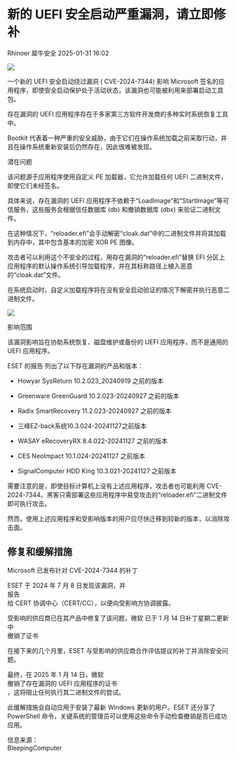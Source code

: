 #  新的 UEFI 安全启动严重漏洞，请立即修补   
Rhinoer  犀牛安全   2025-01-31 16:02  
  
![](https://mmbiz.qpic.cn/mmbiz_png/qvpgicaewUBmHhbBXfQiamrop040eReAczQkUSxKwl2WbCfuCJB2fQpJhhx4nQhIjk6LDXCXC4ToAcFNNz7leHIQ/640?wx_fmt=png&from=appmsg "")  
  
一个新的 UEFI 安全启动绕过漏洞 ( CVE-2024-7344) 影响 Microsoft 签名的应用程序，即使安全启动保护处于活动状态，该漏洞也可能被利用来部署启动工具包。  
  
存在漏洞的 UEFI 应用程序存在于多家第三方软件开发商的多种实时系统恢复工具中。  
  
Bootkit 代表着一种严重的安全威胁，由于它们在操作系统加载之前采取行动，并且在操作系统重新安装后仍然存在，因此很难被发现。  
  
潜在问题  
  
该问题源于应用程序使用自定义 PE 加载器，它允许加载任何 UEFI 二进制文件，即使它们未经签名。  
  
具体来说，存在漏洞的 UEFI 应用程序不依赖于“LoadImage”和“StartImage”等可信服务，这些服务会根据信任数据库 (db) 和撤销数据库 (dbx) 来验证二进制文件。  
  
在这种情况下，“reloader.efi”会手动解密“cloak.dat”中的二进制文件并将其加载到内存中，其中包含基本的加密 XOR PE 图像。  
  
攻击者可以利用这个不安全的过程，用存在漏洞的“reloader.efi”替换 EFI 分区上应用程序的默认操作系统引导加载程序，并在其标称路径上植入恶意的“cloak.dat”文件。  
  
在系统启动时，自定义加载程序将在没有安全启动验证的情况下解密并执行恶意二进制文件。  
  
![](https://mmbiz.qpic.cn/mmbiz_png/qvpgicaewUBmHhbBXfQiamrop040eReAczHRlAJ4RgJkNxk2U5yZJZ7lapWHTeSvygyrEjnADpP0Ptdul8F9ajMg/640?wx_fmt=png&from=appmsg "")  
  
影响范围  
  
该漏洞影响旨在协助系统恢复、磁盘维护或备份的 UEFI 应用程序，而不是通用的 UEFI 应用程序。  
  
ESET 的报告 列出了以下存在漏洞的产品和版本：   
- Howyar SysReturn 10.2.023_20240919 之前的版本  
  
- Greenware GreenGuard 10.2.023-20240927 之前的版本  
  
- Radix SmartRecovery 11.2.023-20240927 之前的版本  
  
- 三峰EZ-back系统10.3.024-20241127之前版本  
  
- WASAY eRecoveryRX 8.4.022-20241127 之前的版本  
  
- CES NeoImpact 10.1.024-20241127 之前版本  
  
- SignalComputer HDD King 10.3.021-20241127 之前版本  
  
需要注意的是，即使目标计算机上没有上述应用程序，攻击者也可能利用 CVE-2024-7344。黑客只需部署这些应用程序中易受攻击的“reloader.efi”二进制文件即可执行攻击。  
  
然而，使用上述应用程序和受影响版本的用户应尽快迁移到较新的版本，以消除攻击面。  
## 修复和缓解措施  
  
Microsoft 已发布针对 CVE-2024-7344 的补丁  
  
ESET 于 2024 年 7 月 8 日发现该漏洞，并  
报告  
给 CERT 协调中心（CERT/CC），以便向受影响方协调披露。  
  
受影响的供应商已在其产品中修复了该问题，微软 已于 1 月 14 日补丁星期二更新中  
撤销了证书  
  
在接下来的几个月里，ESET 与受影响的供应商合作评估提议的补丁并消除安全问题。  
  
最终，在 2025 年 1 月 14 日，微软  
撤销了存在漏洞的 UEFI 应用程序的证书  
，这将阻止任何执行其二进制文件的尝试。  
  
此缓解措施会自动应用于安装了最新 Windows 更新的用户。ESET 还分享了 PowerShell 命令，关键系统的管理员可以使用这些命令手动检查撤销是否已成功应用。  
  
  
信息来源：  
BleepingComputer  
  
